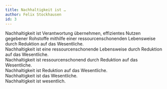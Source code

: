 ```yaml
---
title: Nachhaltigkeit ist …
author: Felix Stockhausen
id: 3
---
```


Nachhaltigkeit ist Verantwortung übernehmen, effizientes Nutzen gegebener Rohstoffe mithilfe einer ressourcenschonenden Lebensweise durch Reduktion auf das Wesentliche.  
Nachhaltigkeit ist eine ressourcenschonende Lebensweise durch Reduktion auf das Wesentliche.  
Nachhaltigkeit ist ressourcenschonend durch Reduktion auf das Wesentliche.  
Nachhaltigkeit ist Reduktion auf das Wesentliche.  
Nachhaltigkeit ist das Wesentliche.  
Nachhaltigkeit ist wesentlich.